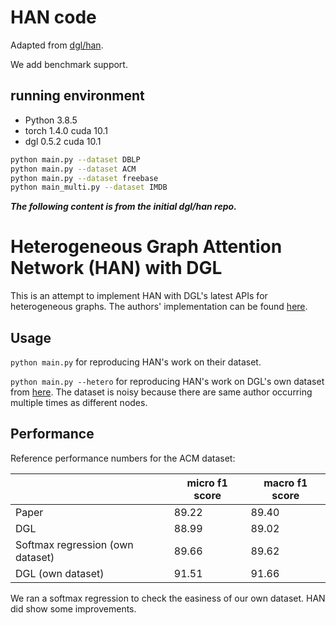 # HAN code

Adapted from [dgl/han](https://github.com/dmlc/dgl/tree/master/examples/pytorch/han).

We add benchmark support.

## running environment

* Python 3.8.5
* torch 1.4.0 cuda 10.1
* dgl 0.5.2 cuda 10.1


```bash
python main.py --dataset DBLP
python main.py --dataset ACM
python main.py --dataset freebase
python main_multi.py --dataset IMDB
```

***The following content is from the initial dgl/han repo.***

# Heterogeneous Graph Attention Network (HAN) with DGL

This is an attempt to implement HAN with DGL's latest APIs for heterogeneous graphs.
The authors' implementation can be found [here](https://github.com/Jhy1993/HAN).

## Usage

`python main.py` for reproducing HAN's work on their dataset.

`python main.py --hetero` for reproducing HAN's work on DGL's own dataset from
[here](https://github.com/Jhy1993/HAN/tree/master/data/acm).  The dataset is noisy
because there are same author occurring multiple times as different nodes.

## Performance

Reference performance numbers for the ACM dataset:

|                     | micro f1 score | macro f1 score |
| ------------------- | -------------- | -------------- |
| Paper               | 89.22          | 89.40          |
| DGL                 | 88.99          | 89.02          |
| Softmax regression (own dataset) | 89.66  | 89.62     |
| DGL (own dataset)   | 91.51          | 91.66          |

We ran a softmax regression to check the easiness of our own dataset.  HAN did show some improvements.
